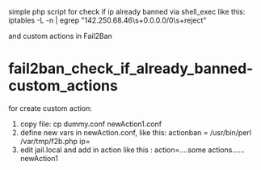 
simple php script for check if ip already banned via shell_exec like this: 
iptables -L -n | egrep "142\.250\.68\.46\s+0\.0\.0\.0\/0\s+reject"

and custom actions in Fail2Ban

# fail2ban_check_if_already_banned-custom_actions
for create custom action: 
1. copy file: cp dummy.conf newAction1.conf 
2. define new vars in newAction.conf, like this: actionban = /usr/bin/perl /var/tmp/f2b.php ip=<ip> 
3. edit jail.local and add in action like this : action=....some actions...... newAction1
